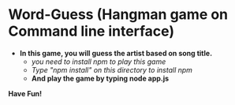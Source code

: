 # Word-Guess (Hangman game on Command line interface)

* **In this game, you will guess the artist based on song title.**
    * *you need to install npm to play this game*
    * *Type "npm install" on this directory to install npm*
    * **And play the game by typing node app.js**

**Have Fun!**
